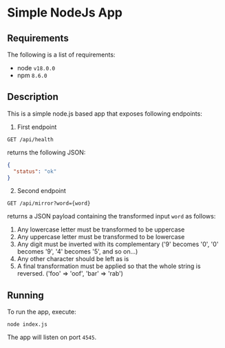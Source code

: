 # Simple NodeJs App

## Requirements

The following is a list of requirements:
 - node `v18.0.0`
 - npm `8.6.0`

## Description

This is a simple node.js based app that exposes following endpoints:

1. First endpoint
```
GET /api/health
```

returns the following JSON:

```json
{
  "status": "ok"
}
```


2. Second endpoint

```
GET /api/mirror?word={word}
```

returns a JSON payload containing the transformed input `word` as follows:
  1. Any lowercase letter must be transformed to be uppercase
  2. Any uppercase letter must be transformed to be lowercase
  3. Any digit must be inverted with its complementary ('9' becomes '0', '0' becomes '9', '4' becomes '5', and so on...)
  4. Any other character should be left as is
  5. A final transformation must be applied so that the whole string is reversed. ('foo' ⇒ 'oof', 'bar' ⇒ 'rab')

## Running

To run the app, execute:

```
node index.js
```

The app will listen on port `4545`.
